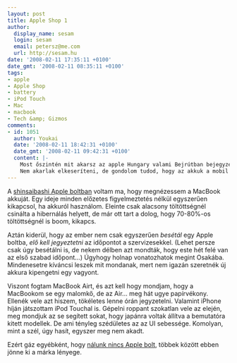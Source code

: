 ```yaml
---
layout: post
title: Apple Shop 1
author:
  display_name: sesam
  login: sesam
  email: petersz@me.com
  url: http://sesam.hu
date: '2008-02-11 17:35:11 +0100'
date_gmt: '2008-02-11 08:35:11 +0100'
tags:
- apple
- Apple Shop
- battery
- iPod Touch
- Mac
- macbook
- Tech &amp; Gizmos
comments:
- id: 1051
  author: Youkai
  date: '2008-02-11 18:42:31 +0100'
  date_gmt: '2008-02-11 09:42:31 +0100'
  content: |-
    Most őszintén mit akarsz az apple Hungary valami Bejrútban bejegyzett garázscégé, aszem erről hörögtek anno 1-2 éve a beszéljünkmac és magyar mac-es fórumokon. Amúgy magyarhonban addig nem lesz nagy mac eladás, míg a apple shop netto ára az ostrák store bruttó árával egyenértékű, s akkor még nem beszéltem a privát mac kereskedőkről Bécsben, alapból 200 € volt majd  minden mac és mac pro olcsóbb a hivatalos osztrák netes boltnál...
    Nem akarlak elkeseríteni, de gondolom tudod, hogy az akkuk a mobil cuccokban kb fél,  egy évet bírnak, aztán kalap kapát és szívlapát nekik... :(
---
```


A [shinsaibashi Apple boltban](http://www.apple.com/jp/retail/shinsaibashi) voltam ma, hogy megnézessem a MacBook akkuját. Egy ideje minden előzetes figyelmeztetés nélkül egyszerűen kikapcsol, ha akkuról használom. Eleinte csak alacsony töltöttségnél csinálta a hibernálás helyett, de már ott tart a dolog, hogy 70-80%-os töltöttségnél is boom, kikapcs.

Aztán kiderül, hogy az ember nem csak egyszerűen _besétál_ egy Apple boltba, _elő kell jegyeztetni_ az időpontot a szervizesekkel. (Lehet persze csak úgy besétálni is, de nekem délben azt mondták, hogy este hét felé van az első szabad időpont...) Úgyhogy holnap vonatozhatok megint Osakába. Mindenesetre kíváncsi leszek mit mondanak, mert nem igazán szeretnék új akkura kipengetni egy vagyont.

Viszont fogtam MacBook Airt, és azt kell hogy mondjam, hogy a MacBookom se egy malomkő, de az Air... meg hát ugye papírvékony. Ellenék vele azt hiszem, tökéletes lenne órán jegyzetelni. Valamint iPhone híján játszottam iPod Touchal is. Gépelni roppant szokatlan vele az elején, meg mondjuk az se segített sokat, hogy japánra voltak állítva a bemutatóra kitett modellek. De ami tényleg szédületes az az UI sebessége. Komolyan, mint a szél, úgy hasít, egyszer meg nem akadt.

Ezért gáz egyébként, hogy [nálunk nincs Apple bolt](http://plastik.hu/2008/02/04/apple-magyarorszag-2), többek között ebben jönne ki a márka lényege.
